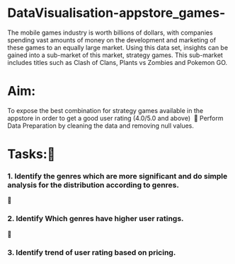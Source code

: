 # DataVisualisation-appstore_games-

The mobile games industry is worth billions of dollars, with companies spending vast amounts of money on the development and marketing of these games to an equally large market. Using this data set, insights can be gained into a sub-market of this market, strategy games. This sub-market includes titles such as Clash of Clans, Plants vs Zombies and Pokemon GO.

 # Aim: 
To expose the best combination for strategy games available in the appstore in order to get a good user rating (4.0/5.0 and above) 

Perform Data Preparation by cleaning the data and removing null values. 


# Tasks:
  
  ### 1. Identify the genres which are more significant and do simple analysis for the distribution according to genres.

  ### 2. Identify Which genres have higher user ratings. 

  ### 3. Identify trend of user rating based on pricing.
